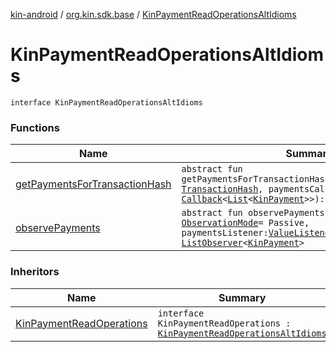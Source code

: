 [kin-android](../../index.md) / [org.kin.sdk.base](../index.md) / [KinPaymentReadOperationsAltIdioms](./index.md)

# KinPaymentReadOperationsAltIdioms

`interface KinPaymentReadOperationsAltIdioms`

### Functions

| Name | Summary |
|---|---|
| [getPaymentsForTransactionHash](get-payments-for-transaction-hash.md) | `abstract fun getPaymentsForTransactionHash(transactionHash: `[`TransactionHash`](../../org.kin.sdk.base.models/-transaction-hash/index.md)`, paymentsCallback: `[`Callback`](../../org.kin.sdk.base.tools/-callback/index.md)`<`[`List`](https://kotlinlang.org/api/latest/jvm/stdlib/kotlin.collections/-list/index.html)`<`[`KinPayment`](../../org.kin.sdk.base.models/-kin-payment/index.md)`>>): `[`Unit`](https://kotlinlang.org/api/latest/jvm/stdlib/kotlin/-unit/index.html) |
| [observePayments](observe-payments.md) | `abstract fun observePayments(mode: `[`ObservationMode`](../-observation-mode/index.md)` = Passive, paymentsListener: `[`ValueListener`](../../org.kin.sdk.base.tools/-value-listener/index.md)`<`[`List`](https://kotlinlang.org/api/latest/jvm/stdlib/kotlin.collections/-list/index.html)`<`[`KinPayment`](../../org.kin.sdk.base.models/-kin-payment/index.md)`>>): `[`ListObserver`](../../org.kin.sdk.base.tools/-list-observer/index.md)`<`[`KinPayment`](../../org.kin.sdk.base.models/-kin-payment/index.md)`>` |

### Inheritors

| Name | Summary |
|---|---|
| [KinPaymentReadOperations](../-kin-payment-read-operations/index.md) | `interface KinPaymentReadOperations : `[`KinPaymentReadOperationsAltIdioms`](./index.md) |
